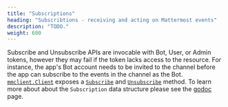 ```yaml
---
title: "Subscriptions"
heading: "Subscribtions - receiving and acting on Mattermost events"
description: "TODO."
weight: 600
---
```


Subscribe and Unsubscribe APIs are invocable with Bot, User, or Admin tokens, however they may fail if the token lacks access to the resource. For instance, the app's Bot account needs to be invited to the channel before the app can subscribe to the events in the channel as the Bot. [`mmclient.Client`](https://pkg.go.dev/github.com/mattermost/mattermost-plugin-apps/apps/mmclient#Client) exposes a [`Subscribe`](https://pkg.go.dev/github.com/mattermost/mattermost-plugin-apps/apps/mmclient#Client.Subscribe) and [`Unsubscribe`](https://pkg.go.dev/github.com/mattermost/mattermost-plugin-apps/apps/mmclient#Client.Unsubscribe) method. To learn more about about the `Subscription` data structure please see the [godoc](https://pkg.go.dev/github.com/mattermost/mattermost-plugin-apps/apps#Subscription) page.

